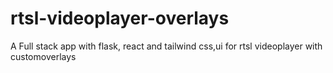 # rtsl-videoplayer-overlays
 A Full stack app with flask, react and tailwind css,ui for rtsl videoplayer with customoverlays
